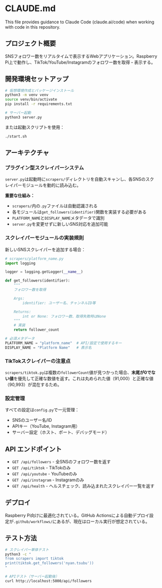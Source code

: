 # CLAUDE.md

This file provides guidance to Claude Code (claude.ai/code) when working with code in this repository.

## プロジェクト概要

SNSフォロワー数をリアルタイムで表示するWebアプリケーション。Raspberry Pi上で動作し、TikTok/YouTube/Instagramのフォロワー数を取得・表示する。

## 開発環境セットアップ

```bash
# 仮想環境作成とパッケージインストール
python3 -m venv venv
source venv/bin/activate
pip install -r requirements.txt

# サーバー起動
python3 server.py
```

または起動スクリプトを使用：
```bash
./start.sh
```

## アーキテクチャ

### プラグイン型スクレイパーシステム

`server.py`は起動時に`scrapers/`ディレクトリを自動スキャンし、各SNSのスクレイパーモジュールを動的に読み込む。

**重要な仕組み：**
- `scrapers/`内の`.py`ファイルは自動認識される
- 各モジュールは`get_followers(identifier)`関数を実装する必要がある
- `PLATFORM_NAME`と`DISPLAY_NAME`メタデータで識別
- `server.py`を変更せずに新しいSNS対応を追加可能

### スクレイパーモジュールの実装規則

新しいSNSスクレイパーを追加する場合：

```python
# scrapers/platform_name.py
import logging

logger = logging.getLogger(__name__)

def get_followers(identifier):
    """
    フォロワー数を取得

    Args:
        identifier: ユーザー名、チャンネルID等

    Returns:
        int or None: フォロワー数、取得失敗時はNone
    """
    # 実装
    return follower_count

# 必須メタデータ
PLATFORM_NAME = "platform_name"  # API/設定で使用するキー
DISPLAY_NAME = "Platform Name"   # 表示名
```

### TikTokスクレイパーの注意点

`scrapers/tiktok.py`は複数の`followerCount`値が見つかった場合、**末尾が0でない値**を優先して正確な数値を返す。これは丸められた値（91,000）と正確な値（90,993）が混在するため。

### 設定管理

すべての設定は`config.py`で一元管理：
- SNSのユーザー名/ID
- APIキー（YouTube, Instagram用）
- サーバー設定（ホスト、ポート、デバッグモード）

## API エンドポイント

- `GET /api/followers` - 全SNSのフォロワー数を返す
- `GET /api/tiktok` - TikTokのみ
- `GET /api/youtube` - YouTubeのみ
- `GET /api/instagram` - Instagramのみ
- `GET /api/health` - ヘルスチェック、読み込まれたスクレイパー一覧を返す

## デプロイ

Raspberry Pi向けに最適化されている。GitHub Actionsによる自動デプロイ設定が`.github/workflows/`にあるが、現在はローカル実行が想定されている。

## テスト方法

```bash
# スクレイパー単体テスト
python3 -c "
from scrapers import tiktok
print(tiktok.get_followers('nyan.tsubu'))
"

# APIテスト（サーバー起動後）
curl http://localhost:5000/api/followers
```
